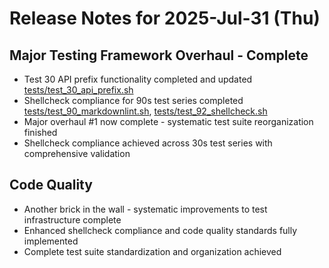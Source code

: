 # Release Notes for 2025-Jul-31 (Thu)

## Major Testing Framework Overhaul - Complete

- Test 30 API prefix functionality completed and updated [tests/test_30_api_prefix.sh](../../../tests/test_24_api_prefix.sh)
- Shellcheck compliance for 90s test series completed [tests/test_90_markdownlint.sh](../../../tests/test_90_markdownlint.sh), [tests/test_92_shellcheck.sh](../../../tests/test_92_shellcheck.sh)
- Major overhaul #1 now complete - systematic test suite reorganization finished
- Shellcheck compliance achieved across 30s test series with comprehensive validation

## Code Quality

- Another brick in the wall - systematic improvements to test infrastructure complete
- Enhanced shellcheck compliance and code quality standards fully implemented
- Complete test suite standardization and organization achieved